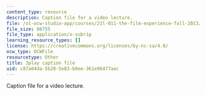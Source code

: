 ```yaml
---
content_type: resource
description: Caption file for a video lecture.
file: /ol-ocw-studio-app/courses/21l-011-the-film-experience-fall-2013/c87a04da5b285e83b8ee361e96477aec_xt_0iNlUQ2U.vtt
file_size: 86755
file_type: application/x-subrip
learning_resource_types: []
license: https://creativecommons.org/licenses/by-nc-sa/4.0/
ocw_type: OCWFile
resourcetype: Other
title: 3play caption file
uid: c87a04da-5b28-5e83-b8ee-361e96477aec
---
```

Caption file for a video lecture.